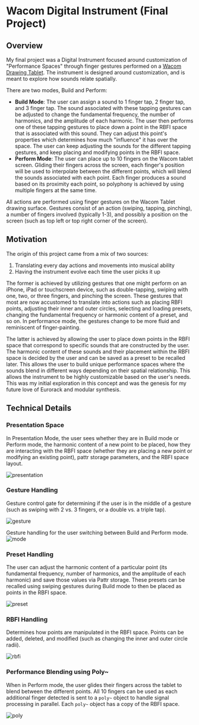 # Wacom Digital Instrument (Final Project)

## Overview

My final project was a Digital Instrument focused around customization of "Performance Spaces" through finger gestures performed on a [Wacom Drawing Tablet](https://www.wacom.com/en-us/products/pen-tablets/wacom-intuos-pro). The instrument is designed around customization, and is meant to explore how sounds relate spatially.

There are two modes, Build and Perform:

* **Build Mode**: The user can assign a sound to 1 finger tap, 2 finger tap, and 3 finger tap. The sound associated with these tapping gestures can be adjusted to change the fundamental frequency, the number of harmonics, and the amplitude of each harmonic. The user then performs one of these tapping gestures to place down a point in the RBFI space that is associated with this sound. They can adjust this point's properties which determines how much "influence" it has over the space. The user can keep adjusting the sounds for the different tapping gestures, and keep placing and modifying points in the RBFI space.
* **Perform Mode**: The user can place up to 10 fingers on the Wacom tablet screen. Gliding their fingers across the screen, each finger's position will be used to interpolate between the different points, which will blend the sounds associated with each point. Each finger produces a sound based on its proximity each point, so polyphony is achieved by using multiple fingers at the same time.

All actions are performed using finger gestures on the Wacom Tablet drawing surface. Gestures consist of an action (swiping, tapping, pinching), a number of fingers involved (typically 1-3), and possibly a position on the screen (such as top left or top right corner of the screen).

## Motivation

The origin of this project came from a mix of two sources:

1. Translating every day actions and movements into musical ability
2. Having the instrument evolve each time the user picks it up

The former is achieved by utilizing gestures that one might perform on an iPhone, iPad or touchscreen device, such as double-tapping, swiping with one, two, or three fingers, and pinching the screen. These gestures that most are now accustomed to translate into actions such as placing RBFI points, adjusting their inner and outer circles, selecting and loading presets, changing the fundamental frequency or harmonic content of a preset, and so on. In performance mode, the gestures change to be more fluid and reminiscent of finger-painting.

The latter is achieved by allowing the user to place down points in the RBFI space that correspond to specific sounds that are constructed by the user. The harmonic content of these sounds and their placement within the RBFI space is decided by the user and can be saved as a preset to be recalled later. This allows the user to build unique performance spaces where the sounds blend in different ways depending on their spatial relationship. This allows the instrument to be highly customizable based on the user's needs. This was my initial exploration in this concept and was the genesis for my future love of Eurorack and modular synthesis.

## Technical Details

### Presentation Space

In Presentation Mode, the user sees whether they are in Build mode or Perform mode, the harmonic content of a new point to be placed, how they are interacting with the RBFI space (whether they are placing a new point or modifying an existing point), pattr storage parameters, and the RBFI space layout.

![presentation](../media/final/main-presentation.PNG)

### Gesture Handling

Gesture control gate for determining if the user is in the middle of a gesture (such as swiping with 2 vs. 3 fingers, or a double vs. a triple tap).

![gesture](../media/final/gesture-handler.PNG)

Gesture handling for the user switching between Build and Perform mode.
![mode](../media/final/mode-handler.PNG)

### Preset Handling

The user can adjust the harmonic content of a particular point (its fundamental frequency, number of harmonics, and the amplitude of each harmonic) and save those values via Pattr storage. These presets can be recalled using swiping gestures during Build mode to then be placed as points in the RBFI space.

![preset](../media/final/preset-handler.PNG)

### RBFI Handling

Determines how points are manipulated in the RBFI space. Points can be added, deleted, and modified (such as changing the inner and outer circle radii).

![rbfi](../media/final/rbfi-handler.PNG)

### Performance Blending using Poly~

When in Perform mode, the user glides their fingers across the tablet to blend between the different points. All 10 fingers can be used as each additional finger detected is sent to a `poly~` object to handle signal processing in parallel. Each `poly~` object has a copy of the RBFI space.

![poly](../media/final/poly-handler.PNG)
